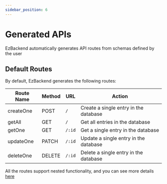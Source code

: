 ```yaml
---
sidebar_position: 6
---
```


# Generated APIs

EzBackend automatically generates API routes from schemas defined by the user

## Default Routes

By default, EzBackend generates the following routes:

| Route Name | Method | URL    | Action                                |
| ---------- | ------ | ------ | ------------------------------------- |
| createOne  | POST   | `/`    | Create a single entry in the database |
| getAll     | GET    | `/`    | Get all entries in the database       |
| getOne     | GET    | `/:id` | Get a single entry in the database    |
| updateOne  | PATCH  | `/:id` | Update a single entry in the database |
| deleteOne  | DELETE | `/:id` | Delete a single entry in the database |

All the routes support nested functionality, and you can see more details [here](relations#nested-functionality)

<!-- ## Removing Default Routes

You can include only specific routes, or exclude specific routes easily by specifying the routes required in `@EzModel`

`include` - Only the routes in the array will be generated

`exclude` - Only the routes not in the array will be generated

```ts title=Model
@EzModel({
  include: ['createOne','getAll','getOne','updateOne','deleteOne']
  exclude: ['createOne','getAll','getOne','updateOne','deleteOne']
})
export class User {
  .
  .
  .
}

```


## Making your own route API

Making a custom endpoint for your model is one of the many things you can customise in EzBackend

### A practical example

Assuming we want a 'getAll' API, we can do so like this


:::info
Right now its pretty complicated, but we will be expanding the EzBackend API soon to make this more seamless
:::

```ts
import {APIGenerator} from "@ezbackend/common"

APIGenerator.setGenerator("getAll", (repo) => {
  const routeDetails:RouteOptions = {
    method: "GET",
    url: "/",
    schema: {
    },
    handler: async(req,res) => {
      //@ts-ignore
      const newObj = await repo.find(req.params.id);
      res.send(newObj);
    }
  }
  return routeDetails; 
})
```

### Understanding API Generation

:::info
Coming soon
::: -->

